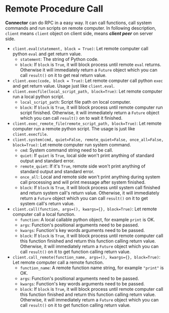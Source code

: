 # Remote Procedure Call

**Connector** can do RPC in a easy way. It can call functions, call system commands and run scripts on remote computer. In following description, `client` means `client` object on client side, means ***client peer*** on server side.

* `client.eval(statement, block = True)`: Let remote computer call python `eval` and get return value.
    * `statement`: The string of Python code.
    * `block`: If `block` is `True`, it will block process until remote `eval` returns. Otherwise it will immediately return a `Future` object which you can call `result()` on it to get real return value.
* `client.exec(code, block = True)`: Let remote computer call python `exec` and get return value. Usage just like `client.eval`.
* `client.execfile(local_script_path, block=True)`: Let remote computer run a local python script.
    * `local_script_path`: Script file path on local computer.
    * `block`: If `block` is `True`, it will block process until remote computer run script finished. Otherwise, it will immediately return a `Future` object which you can call `result()` on to wait it finished.
* `client.exec_remote_file(remote_script_path, block=True)`: Let remote computer run a remote python script. The usage is just like `client.execfile`.
* `client.system(cmd, quiet=False, remote_quiet=False, once_all=False, block=True)`: Let remote computer run system command.
    * `cmd`: System command string need to be call.
    * `quiet`: If `quiet` is `True`, local side won't print anything of standard output and standard error.
    * `remote_quiet`: If it's `True`, remote side won't print anything of standard output and standard error.
    * `once_all`: Local and remote side won't print anything during system call processing and will print message after system finished.
    * `block`: If `block` is `True`, it will block process until system call finished and return system call's return value. Otherwise, it will immediately return a `Future` object which you can call `result()` on it to get system call's return value.
* `client.call(function, args=(), kwargs={}, block=True)`: Let remote computer call a local function.
    * `function`: A local callable python object, for example `print` is OK.
    * `args`: Function's positional arguments need to be passed.
    * `kwargs`: Function's key words arguments need to be passed.
    * `block`: If `block` is `True`, it will block process until remote computer call this function finished and return this function calling return value. Otherwise, it will immediately return a `Future` object which you can call `result()` on it to get function calling return value.
* `client.call_remote(function_name, args=(), kwargs={}, block=True)`: Let remote computer call a remote function.
    * `function_name`: A remote function name string, for example `"print"` is OK.
    * `args`: Function's positional arguments need to be passed.
    * `kwargs`: Function's key words arguments need to be passed.
    * `block`: If `block` is `True`, it will block process until remote computer call this function finished and return this function calling return value. Otherwise, it will immediately return a `Future` object which you can call `result()` on it to get function calling return value.
